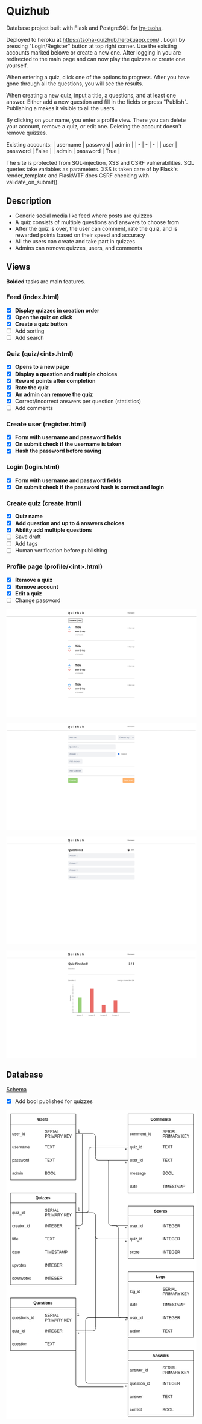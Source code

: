 # Quizhub
Database project built with Flask and PostgreSQL for [hy-tsoha](https://hy-tsoha.github.io/materiaali/index).

Deployed to heroku at https://tsoha-quizhub.herokuapp.com/ . Login by pressing "Login/Register" button at top right corner. Use the existing accounts marked belowe or create a new one. After logging in you are redirected to the main page and can now play the quizzes or create one yourself.

When entering a quiz, click one of the options to progress. After you have gone through all the questions, you will see the results.

When creating a new quiz, input a title, a questions, and at least one answer. Either add a new question and fill in the fields or press "Publish". Publishing a makes it visible to all the users.

By clicking on your name, you enter a profile view. There you can delete your account, remove a quiz, or edit one. Deleting the account doesn't remove quizzes.

Existing accounts:
| username | password | admin |
| - | - | - |
| user | password | False |
| admin | password | True |

The site is protected from SQL-injection, XSS and CSRF vulnerabilities. SQL queries take variables as parameters. XSS is taken care of by Flask's render_template and FlaskWTF does CSRF checking with validate_on_submit().

## Description
- Generic social media like feed where posts are quizzes
- A quiz consists of multiple questions and answers to choose from
- After the quiz is over, the user can comment, rate the quiz, and is rewarded points based on their speed and accuracy
- All the users can create and take part in quizzes
- Admins can remove quizzes, users, and comments

## Views
**Bolded** tasks are main features.

### Feed (index.html)
- [x] **Display quizzes in creation order**
- [x] **Open the quiz on click**
- [x] **Create a quiz button**
- [ ] Add sorting
- [ ] Add search

### Quiz (quiz/\<int>.html)
- [x] **Opens to a new page**
- [x] **Display a question and multiple choices**
- [x] **Reward points after completion**
- [x] **Rate the quiz**
- [x] **An admin can remove the quiz**
- [x] Correct/Incorrect answers per question (statistics)
- [ ] Add comments

### Create user (register.html)
- [x] **Form with username and password fields**
- [x] **On submit check if the username is taken**
- [x] **Hash the password before saving**

### Login (login.html)
- [x] **Form with username and password fields**
- [x] **On submit check if the password hash is correct and login**

### Create quiz (create.html)
- [x] **Quiz name**
- [x] **Add question and up to 4 answers choices**
- [x] **Ability add multiple questions**
- [ ] Save draft
- [ ] Add tags
- [ ] Human verification before publishing

### Profile page (profile/\<int>.html)
- [x] **Remove a quiz**
- [x] **Remove account**
- [x] **Edit a quiz**
- [ ] Change password

![](documentation/images/index.png)

![](documentation/images/create-quiz.png)

![](documentation/images/take-quiz.png)

![](documentation/images/quiz-stats.png)

## Database

[Schema](https://github.com/jpasikainen/tsoha-quizhub/blob/master/schema.sql)

- [x] Add bool published for quizzes 

![](documentation/images/database_chart.png)